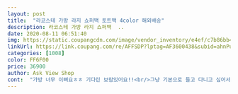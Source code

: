 ```yaml
---
layout: post 
title:  "라코스테 가방 라지 쇼퍼백 토트백 4color 해외배송" 
description: 라코스테 가방 라지 쇼퍼백  ..
date: 2020-08-11 06:51:40 
img: https://static.coupangcdn.com/image/vendor_inventory/e4ef/c7b86bb4fb7dbf84c7a82c7fa9f078321bc38a55f142a523a4a3aedfd794.jpg 
linkUrl: https://link.coupang.com/re/AFFSDP?lptag=AF3600438&subid=ahnPublicAsk&pageKey=317301384&itemId=1012038436&vendorItemId=71027363264&traceid=V0-113-9c9a320e7c660ede 
categories: [1008] 
color: FF6F00 
price: 36900 
author: Ask View Shop 
cont:  "가방 너무 이뻐요ㅎㅎ 기다린 보람있어요!!<br/>그냥 기본으로 들고 다니고 싶어서 검정색으로 주문 했는데 무난하게 괜찮아요<br/>물건들을 넣고 들면 살짝 무게감이 느껴지는데 뭐 이미 산거니 맘에들어서 잘 쓸게요<br/>상품도배송도꼼꼼히잘되있어요 가짜나요??왜싼가하구요^^너무좋아서엄마껏도샀어요ㅋ 엄마꺼는배송중이네요 ㅋ도착하면또후기올릴께요 ㅋ<br/>속도 넓고 미니포켓이 있어요ㅎ<br/>안에 달려있는 작은 주머니도 있어서 종이쪼가리 넣기도 좋아요(엄청 큰 종이는 안되요)<br/>일간 포장이 야무딱지게 잘 왔구요 저는 많이 큰걸 생각하고 주문했다가 살짝 작다고 느꼈지만 옷이랑 파우치랑 과자랑 이래저래 많이 들어가서 아주 만족하며 사용하고 있습니다<br/>일단 가방 너무 맘에 들어요!!<br/>포장도 꼼꼼하고 이쁘게왔어요ㅎㅎ<br/>해외배송이라 2주는 기본으로 걸린다는 후기들을 대부분 보고는 맘을 비우고 있었는데 일주일 정도 걸려서 왔어요!<br/>" 
---
```

